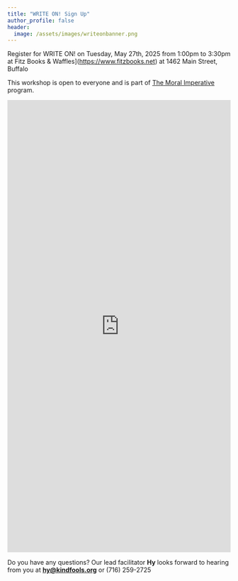 ```yaml
---
title: "WRITE ON! Sign Up"
author_profile: false
header:
  image: /assets/images/writeonbanner.png
---
```


Register for WRITE ON! on Tuesday, May 27th, 2025 from 1:00pm to 3:30pm
    at Fitz Books & Waffles](https://www.fitzbooks.net)
    at 1462 Main Street, Buffalo

This workshop is open to everyone and is part of [The Moral Imperative](/moralimperative) program.

<iframe src="https://docs.google.com/forms/d/e/1FAIpQLSek_PrcGqo_f9EajHCTh6m_Bg7T76rrjXrG3EChmPoMTyvUvg/viewform?embedded=true&usp=pp_url&entry.1094639681=Tues+May+27th+at+1:00pm+at+Fitz+Books+at+1462+Main+St" width="100%" height="1020" frameborder="0" marginheight="0" marginwidth="0" onload = "window.parent.scrollTo(0,0)">Loading…</iframe>

Do you have any questions? Our lead facilitator **Hy** looks forward to hearing from you at **[hy@kindfools.org](mailto:hy@kindfools.org)** or (716) 259-2725
